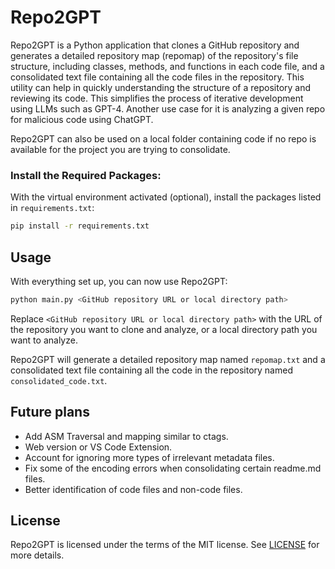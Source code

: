 # Repo2GPT
Repo2GPT is a Python application that clones a GitHub repository and generates a detailed repository map (repomap) of the repository's file structure, including classes, methods, and functions in each code file, and a consolidated text file containing all the code files in the repository. This utility can help in quickly understanding the structure of a repository and reviewing its code. This simplifies the process of iterative development using LLMs such as GPT-4. Another use case for it is analyzing a given repo for malicious code using ChatGPT.

Repo2GPT can also be used on a local folder containing code if no repo is available for the project you are trying to consolidate.

### Install the Required Packages:

With the virtual environment activated (optional), install the packages listed in `requirements.txt`:

```bash
pip install -r requirements.txt
```

## Usage

With everything set up, you can now use Repo2GPT:

```bash
python main.py <GitHub repository URL or local directory path>
```

Replace `<GitHub repository URL or local directory path>` with the URL of the repository you want to clone and analyze, or a local directory path you want to analyze.

Repo2GPT will generate a detailed repository map named `repomap.txt` and a consolidated text file containing all the code in the repository named `consolidated_code.txt`.

## Future plans

* Add ASM Traversal and mapping similar to ctags.
* Web version or VS Code Extension.
* Account for ignoring more types of irrelevant metadata files.
* Fix some of the encoding errors when consolidating certain readme.md files.
* Better identification of code files and non-code files.

## License

Repo2GPT is licensed under the terms of the MIT license. See [LICENSE](LICENSE) for more details.
